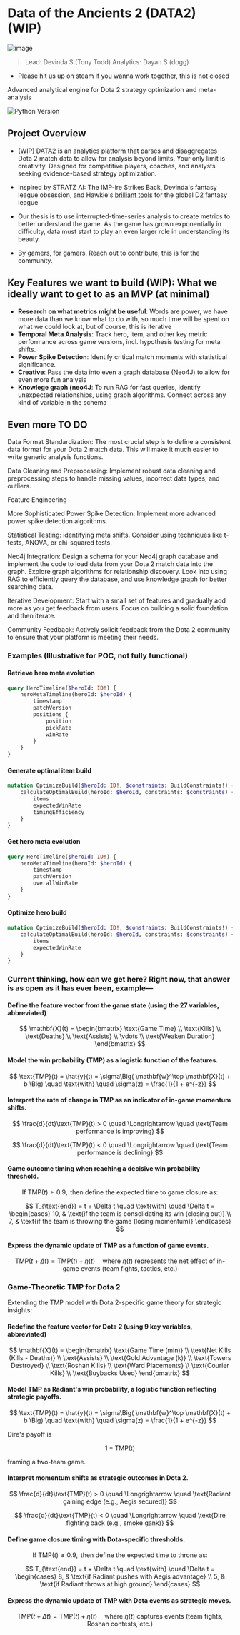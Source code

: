 # Data of the Ancients 2 (DATA2) (WIP)

![image](https://github.com/user-attachments/assets/c4723bf6-f5d9-4420-801c-dd76f164ad69)


> Lead: Devinda S (Tony Todd)
> Analytics: Dayan S (dogg)
- Please hit us up on steam if you wanna work together, this is not closed

Advanced analytical engine for Dota 2 strategy optimization and meta-analysis

![Python Version](https://img.shields.io/badge/python-3.10%2B-blue)

## Project Overview

- (WIP) DATA2 is an analytics platform that parses and disaggregates Dota 2 match data to allow for analysis beyond limits. Your only limit is creativity. Designed for competitive players, coaches, and analysts seeking evidence-based strategy optimization.

- Inspired by STRATZ AI: The IMP-ire Strikes Back, Devinda's fantasy league obsession, and Hawkie's [brilliant tools](https://github.com/VirenDias?tab=repositories) for the global D2 fantasy league

- Our thesis is to use interrupted-time-series analysis to create metrics to better understand the game. As the game has grown exponentially in difficulty, data must start to play an even larger role in understanding its beauty. 

- By gamers, for gamers. Reach out to contribute, this is for the community.

## Key Features we want to build (WIP): What we ideally want to get to as an MVP (at minimal)  

- **Research on what metrics might be useful**: Words are power, we have more data than we know what to do with, so much time will be spent on what we could look at, but of course, this is iterative
- **Temporal Meta Analysis**: Track hero, item, and other key metric performance across game versions, incl. hypothesis testing for meta shifts.  
- **Power Spike Detection**: Identify critical match moments with statistical significance.  
- **Creative**: Pass the data into even a graph database (Neo4J) to allow for even more fun analysis  
- **Knowlege graph (neo4J**: To run RAG for fast queries, identify unexpected relationships, using graph algorithms. Connect across any kind of variable in the schema

## Even more TO DO
Data Format Standardization: The most crucial step is to define a consistent data format for your Dota 2 match data. This will make it much easier to write generic analysis functions.

Data Cleaning and Preprocessing: Implement robust data cleaning and preprocessing steps to handle missing values, incorrect data types, and outliers.

Feature Engineering

More Sophisticated Power Spike Detection: Implement more advanced power spike detection algorithms. 

Statistical Testing: identifying meta shifts. Consider using techniques like t-tests, ANOVA, or chi-squared tests.

Neo4j Integration: Design a schema for your Neo4j graph database and implement the code to load data from your Dota 2 match data into the graph. Explore graph algorithms for relationship discovery. Look into using RAG to efficiently query the database, and use knowledge graph for better searching data.

Iterative Development: Start with a small set of features and gradually add more as you get feedback from users. Focus on building a solid foundation and then iterate.

Community Feedback: Actively solicit feedback from the Dota 2 community to ensure that your platform is meeting their needs.

### Examples (Illustrative for POC, not fully functional)

#### Retrieve hero meta evolution

```graphql
query HeroTimeline($heroId: ID!) {
    heroMetaTimeline(heroId: $heroId) {
        timestamp
        patchVersion
        positions {
            position
            pickRate
            winRate
        }
    }
}
```

#### Generate optimal item build

```graphql
mutation OptimizeBuild($heroId: ID!, $constraints: BuildConstraints!) {
    calculateOptimalBuild(heroId: $heroId, constraints: $constraints) {
        items
        expectedWinRate
        timingEfficiency
    }
}
```

#### Get hero meta evolution

```graphql
query HeroTimeline($heroId: ID!) {
    heroMetaTimeline(heroId: $heroId) {
        timestamp
        patchVersion
        overallWinRate
    }
}
```

#### Optimize hero build

```graphql
mutation OptimizeBuild($heroId: ID!, $constraints: BuildConstraints!) {
    calculateOptimalBuild(heroId: $heroId, constraints: $constraints) {
        items
        expectedWinRate
    }
}
```

### Current thinking, how can we get here? Right now, that answer is as open as it has ever been, example—

#### Define the feature vector from the game state (using the 27 variables, abbreviated)

$$
\mathbf{X}(t) = \begin{bmatrix}
\text{Game Time} \\
\text{Kills} \\
\text{Deaths} \\
\text{Assists} \\
\vdots \\
\text{Weaken Duration}
\end{bmatrix}
$$

#### Model the win probability (TMP) as a logistic function of the features.

$$
\text{TMP}(t) = \hat{y}(t) = \sigma\Big( \mathbf{w}^\top \mathbf{X}(t) + b \Big) \quad \text{with} \quad \sigma(z) = \frac{1}{1 + e^{-z}}
$$

#### Interpret the rate of change in TMP as an indicator of in-game momentum shifts.

$$
\frac{d}{dt}\text{TMP}(t) > 0 \quad \Longrightarrow \quad \text{Team performance is improving}
$$

$$
\frac{d}{dt}\text{TMP}(t) < 0 \quad \Longrightarrow \quad \text{Team performance is declining}
$$

#### Game outcome timing when reaching a decisive win probability threshold.

$$
\text{If } \text{TMP}(t) \geq 0.9, \text{ then define the expected time to game closure as:}
$$

$$
T_{\text{end}} = t + \Delta t \quad \text{with} \quad \Delta t = \begin{cases}
10, & \text{if the team is consolidating its win (closing out)} \\
7, & \text{if the team is throwing the game (losing momentum)}
\end{cases}
$$

#### Express the dynamic update of TMP as a function of game events.

$$
\text{TMP}(t+\Delta t) = \text{TMP}(t) + \eta(t) \quad \text{where } \eta(t) \text{ represents the net effect of in-game events (team fights, tactics, etc.)}
$$

### Game-Theoretic TMP for Dota 2

Extending the TMP model with Dota 2-specific game theory for strategic insights:

#### Redefine the feature vector for Dota 2 (using 9 key variables, abbreviated)

$$
\mathbf{X}(t) = \begin{bmatrix}
\text{Game Time (min)} \\
\text{Net Kills (Kills - Deaths)} \\
\text{Assists} \\
\text{Gold Advantage (k)} \\
\text{Towers Destroyed} \\
\text{Roshan Kills} \\
\text{Ward Placements} \\
\text{Courier Kills} \\
\text{Buybacks Used}
\end{bmatrix}
$$

#### Model TMP as Radiant's win probability, a logistic function reflecting strategic payoffs.

$$
\text{TMP}(t) = \hat{y}(t) = \sigma\Big( \mathbf{w}^\top \mathbf{X}(t) + b \Big) \quad \text{with} \quad \sigma(z) = \frac{1}{1 + e^{-z}}
$$

Dire's payoff is 

$$
1 - \text{TMP}(t)
$$

framing a two-team game.

#### Interpret momentum shifts as strategic outcomes in Dota 2.

$$
\frac{d}{dt}\text{TMP}(t) > 0 \quad \Longrightarrow \quad \text{Radiant gaining edge (e.g., Aegis secured)}
$$

$$
\frac{d}{dt}\text{TMP}(t) < 0 \quad \Longrightarrow \quad \text{Dire fighting back (e.g., smoke gank)}
$$

#### Define game closure timing with Dota-specific thresholds.

$$
\text{If } \text{TMP}(t) \geq 0.9, \text{ then define the expected time to throne as:}
$$

$$
T_{\text{end}} = t + \Delta t \quad \text{with} \quad \Delta t = \begin{cases}
8, & \text{if Radiant pushes with Aegis advantage} \\
5, & \text{if Radiant throws at high ground}
\end{cases}
$$

#### Express the dynamic update of TMP with Dota events as strategic moves.

$$
\text{TMP}(t+\Delta t) = \text{TMP}(t) + \eta(t) \quad \text{where } \eta(t) \text{ captures events (team fights, Roshan contests, etc.)}
$$
